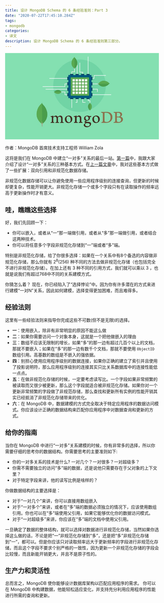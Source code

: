 ```yaml
---
title: 设计 MongoDB Schema 的 6 条经验准则：Part 3
date: "2020-07-22T17:45:10.284Z"
tags:
- mongodb
categories:
- 译文
description: 设计 MongoDB Schema 的 6 条经验准则第三部分。
---
```

![](mongodb.jpg)

作者：MongoDB 首席技术支持工程师 William Zola

这将是我们在 MongoDB 中建立“一对多”关系的最后一站。[第一篇](/2020/07/17/设计-MongoDB-Schema-的-6-条经验准则-Part-1/)中，我跟大家介绍了设计“一对多”关系的三种基本方式。在[上一篇文章](/2020/07/18/设计-MongoDB-Schema-的-6-条经验准则-Part-2/)中，我对这些基本方式做了一些扩展：双向引用和非规范化数据存储。

非规范化数据存储可以让你避免使用一些应用程序级别的连接查询，但更新的时候却更复杂，性能开销更大。非规范化存储一个或多个字段只有在读取操作的频率远高于更新操作时才有意义。

## 哇，瞧瞧这些选择

好，我们先回顾一下：

* 你可以嵌入，或者从“一”那一端做引用，或者从“多”那一端做引用，或者结合这两种技术。
* 你可以将任意多个字段非规范化存储到“一”端或者“多”端。

特别是非规范化存储，给了你很多选择：如果在一个关系中有8个备选的内容做非规范化存储，那么你就有 2<sup>8</sup>(256) 种不同的方法去做非规范化存储（也包括完全不进行非规范化存储）。在加上还有 3 种不同的引用方式，我们就可以乘以 3 ，也就是说我们有超过768中不同的关系建模方式。

你猜怎么着？ 现在，你已经陷入了“选择悖论”中。因为你有许多潜在的方式来进行建模“一对N”关系，因此如何建模，选择变得更加困难，而且难得多。

## 经验法则

这里有一些经验法则来指导你完成这些不可数(但不是无限)的选择。

* **一**：使用嵌入，除非有非常明显的原因不能这么做
* **二**：如果你需要访问一个对象本身，这就是一个把他做嵌入的理由
* **三**：数组不应该无限制的增长，如果“多”的那一边有超过几百个以上的文档，那就不要嵌入；如果在“多”的那一边有数千个文档，那就不要使用 `ObjectID` 数组引用。高基数的数组是不嵌入的强依据。
* **四**：别担心使用应用程序级别的数据连接，如果你正确的建立了索引并且使用了投影说明符，那么应用程序级别的连接其实只比关系数据库中的连接性能低一点点。
* **五**：在做非规范化存储的时候，一定要考虑读写比。一个字段如果非常频繁的被读取而又很少被更新，那么这个字段就适合被非规范化存储。如果你对一个更新非常频繁的字段做了非规范存储，那么查找和更新所有实例的性能开销其实已经抵消了非规范化存储带来的优化。
* **六**：在 MongoDB 中，数据建模的方式完全取决于特定应用程序的数据访问模式。你应该设计正确的数据结构来匹配你应用程序中对数据查询和更新的方式。

## 给你的指南

当你在 MongoDB 中进行“一对多”关系建模的时候，你有非常多的选择，所以你需要仔细的思考你的数据结构。你需要思考的主要准则如下:

* 你的一对多关系的技术是什么? 一对几个？一对很多？一对超级多？
* 你需不需要独立的访问“多”端的数据，还是说他只需要存在于父对象的上下文里？
* 对于特定字段来讲，他的读写比例是啥样的？

你做数据结构的主要选择是：

* 对于“一对几个”来讲，你可以直接用数组嵌入
* 对于“一对多个”来讲，或者在“多”端的数据必须独立的情况下，应该使用数组引用。你也可以在“多”端使用父引用，如果它能够优化你的数据访问模式。
* 对于“一对超级多”来讲，你应该在“多”端的文档中使用父引用。

一旦确定了数据的整体结构，就可以选择对数据进行非规范化存储，当然如果你选择这么做的话，不论是把“一”非规范化存储到“多”，还是把“多”非规范化存储到“一”，都可以。但是你应该只对读取频率远大于更新频率的字段进行非规范化存储，而且这个字段不要求个别严格的一致性，因为更新一个非规范化存储的字段会比较慢，而且新能开销更大，并且不是原子性的。

## 生产力和灵活性

总而言之，MongoDB 使你能够设计数据库架构以匹配应用程序的需求。 你可以在 MongoDB 中构建数据，他能轻松适应变化，并支持充分利用应用程序的性能进行所需的查询和更新。
